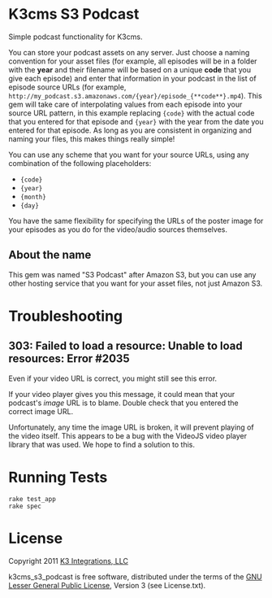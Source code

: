 K3cms S3 Podcast
================

Simple podcast functionality for K3cms.

You can store your podcast assets on any server. Just choose a naming convention for your asset files
(for example, all episodes will be in a folder with the **year** and their filename will be based on a unique **code** that you give each episode)
and enter that information in your podcast in the list of episode source URLs (for example, `http://my_podcast.s3.amazonaws.com/{year}/episode_{**code**}.mp4`).
This gem will take care of interpolating values from each episode into your source URL pattern, in this example replacing `{code}` with the actual code that you entered for that episode and `{year}` with the year from the date you entered for that episode.
As long as you are consistent in organizing and naming your files, this makes things really simple! 

You can use any scheme that you want for your source URLs, using any combination of the following placeholders:
* `{code}`
* `{year}`
* `{month}`
* `{day}`

You have the same flexibility for specifying the URLs of the poster image for your episodes as you do for the video/audio sources themselves.

About the name
--------------

This gem was named "S3 Podcast" after Amazon S3, but you can use any other hosting service that you want for your asset files, not just Amazon S3.

Troubleshooting
===============

303: Failed to load a resource: Unable to load resources: Error #2035
---------------------------------------------------------------------

Even if your video URL is correct, you might still see this error.

If your video player gives you this message, it could mean that your podcast's *image* URL is to blame. Double check that you entered the correct image URL.

Unfortunately, any time the image URL is broken, it will prevent playing of the video itself. This appears to be a bug with the VideoJS video player library that was used. We hope to find a solution to this.

Running Tests
=============

    rake test_app
    rake spec

License
=======

Copyright 2011 [K3 Integrations, LLC](http://www.k3integrations.com/)

k3cms_s3_podcast is free software, distributed under the terms of the [GNU Lesser General Public License](http://www.gnu.org/copyleft/lesser.html), Version 3 (see License.txt).

